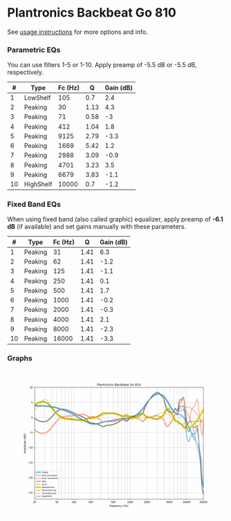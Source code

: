 # Plantronics Backbeat Go 810
See [usage instructions](https://github.com/jaakkopasanen/AutoEq#usage) for more options and info.

### Parametric EQs
You can use filters 1-5 or 1-10. Apply preamp of -5.5 dB or -5.5 dB, respectively.

|   # | Type      |   Fc (Hz) |    Q |   Gain (dB) |
|-----|-----------|-----------|------|-------------|
|   1 | LowShelf  |       105 | 0.7  |         2.4 |
|   2 | Peaking   |        30 | 1.13 |         4.3 |
|   3 | Peaking   |        71 | 0.58 |        -3   |
|   4 | Peaking   |       412 | 1.04 |         1.8 |
|   5 | Peaking   |      9125 | 2.79 |        -3.3 |
|   6 | Peaking   |      1669 | 5.42 |         1.2 |
|   7 | Peaking   |      2988 | 3.09 |        -0.9 |
|   8 | Peaking   |      4701 | 3.23 |         3.5 |
|   9 | Peaking   |      6679 | 3.83 |        -1.1 |
|  10 | HighShelf |     10000 | 0.7  |        -1.2 |

### Fixed Band EQs
When using fixed band (also called graphic) equalizer, apply preamp of **-6.1 dB** (if available) and set gains manually with these parameters.

|   # | Type    |   Fc (Hz) |    Q |   Gain (dB) |
|-----|---------|-----------|------|-------------|
|   1 | Peaking |        31 | 1.41 |         6.3 |
|   2 | Peaking |        62 | 1.41 |        -1.2 |
|   3 | Peaking |       125 | 1.41 |        -1.1 |
|   4 | Peaking |       250 | 1.41 |         0.1 |
|   5 | Peaking |       500 | 1.41 |         1.7 |
|   6 | Peaking |      1000 | 1.41 |        -0.2 |
|   7 | Peaking |      2000 | 1.41 |        -0.3 |
|   8 | Peaking |      4000 | 1.41 |         2.1 |
|   9 | Peaking |      8000 | 1.41 |        -2.3 |
|  10 | Peaking |     16000 | 1.41 |        -3.3 |

### Graphs
![](./Plantronics%20Backbeat%20Go%20810.png)
